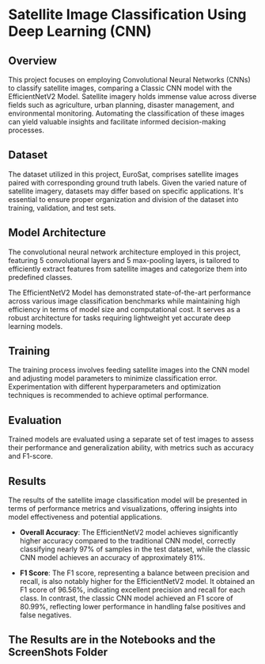 # Satellite Image Classification Using Deep Learning (CNN)

## Overview

This project focuses on employing Convolutional Neural Networks (CNNs) to classify satellite images, comparing a Classic CNN model with the EfficientNetV2 Model. Satellite imagery holds immense value across diverse fields such as agriculture, urban planning, disaster management, and environmental monitoring. Automating the classification of these images can yield valuable insights and facilitate informed decision-making processes.

## Dataset

The dataset utilized in this project, EuroSat, comprises satellite images paired with corresponding ground truth labels. Given the varied nature of satellite imagery, datasets may differ based on specific applications. It's essential to ensure proper organization and division of the dataset into training, validation, and test sets.

## Model Architecture

The convolutional neural network architecture employed in this project, featuring 5 convolutional layers and 5 max-pooling layers, is tailored to efficiently extract features from satellite images and categorize them into predefined classes.

The EfficientNetV2 Model has demonstrated state-of-the-art performance across various image classification benchmarks while maintaining high efficiency in terms of model size and computational cost. It serves as a robust architecture for tasks requiring lightweight yet accurate deep learning models.

## Training

The training process involves feeding satellite images into the CNN model and adjusting model parameters to minimize classification error. Experimentation with different hyperparameters and optimization techniques is recommended to achieve optimal performance.

## Evaluation

Trained models are evaluated using a separate set of test images to assess their performance and generalization ability, with metrics such as accuracy and F1-score.

## Results

The results of the satellite image classification model will be presented in terms of performance metrics and visualizations, offering insights into model effectiveness and potential applications.

- **Overall Accuracy**: The EfficientNetV2 model achieves significantly higher accuracy compared to the traditional CNN model, correctly classifying nearly 97% of samples in the test dataset, while the classic CNN model achieves an accuracy of approximately 81%.

- **F1 Score**: The F1 score, representing a balance between precision and recall, is also notably higher for the EfficientNetV2 model. It obtained an F1 score of 96.56%, indicating excellent precision and recall for each class. In contrast, the classic CNN model achieved an F1 score of 80.99%, reflecting lower performance in handling false positives and false negatives.

## The Results are in the Notebooks and the ScreenShots Folder 
